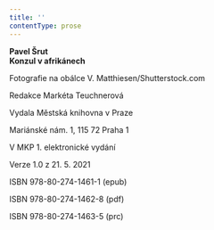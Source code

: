 ```yaml
---
title: ''
contentType: prose
---
```


<section>

**Pavel Šrut  
Konzul v afrikánech**

</section>

<section>

Fotografie na obálce V. Matthiesen/Shutterstock.com

Redakce Markéta Teuchnerová

</section>

<section>

Vydala Městská knihovna v Praze

Mariánské nám. 1, 115 72 Praha 1

</section>

<section>

V MKP 1. elektronické vydání

Verze 1.0 z 21. 5. 2021

</section>

<section>

ISBN 978-80-274-1461-1 (epub)

ISBN 978-80-274-1462-8 (pdf)

ISBN 978-80-274-1463-5 (prc)

</section>
